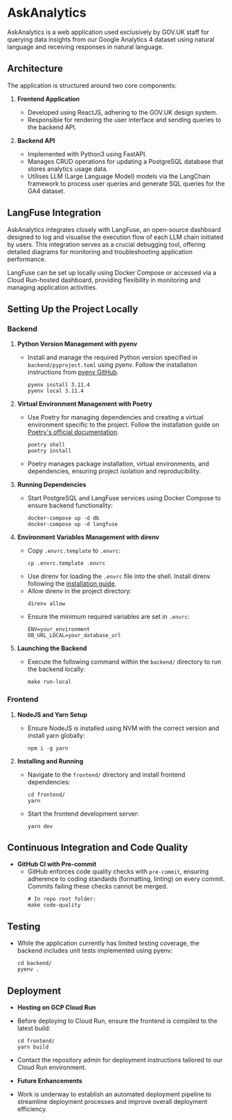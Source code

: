 # AskAnalytics

AskAnalytics is a web application used exclusively by GOV.UK staff for querying data insights from our Google Analytics 4 dataset using natural language and receiving responses in natural language.

## Architecture

The application is structured around two core components:

1. **Frontend Application**

   - Developed using ReactJS, adhering to the GOV.UK design system.
   - Responsible for rendering the user interface and sending queries to the backend API.

2. **Backend API**
   - Implemented with Python3 using FastAPI.
   - Manages CRUD operations for updating a PostgreSQL database that stores analytics usage data.
   - Utilises LLM (Large Language Model) models via the LangChain framework to process user queries and generate SQL queries for the GA4 dataset.

## LangFuse Integration

AskAnalytics integrates closely with LangFuse, an open-source dashboard designed to log and visualise the execution flow of each LLM chain initiated by users. This integration serves as a crucial debugging tool, offering detailed diagrams for monitoring and troubleshooting application performance.

LangFuse can be set up locally using Docker Compose or accessed via a Cloud Run-hosted dashboard, providing flexibility in monitoring and managing application activities.

## Setting Up the Project Locally

### Backend

1. **Python Version Management with pyenv**

   - Install and manage the required Python version specified in `backend/pyproject.toml` using pyenv. Follow the installation instructions from [pyenv GitHub](https://github.com/pyenv/pyenv).
     ```
     pyenv install 3.11.4
     pyenv local 3.11.4
     ```

2. **Virtual Environment Management with Poetry**

   - Use Poetry for managing dependencies and creating a virtual environment specific to the project. Follow the installation guide on [Poetry's official documentation](https://python-poetry.org/docs/#installation).
     ```
     poetry shell
     poetry install
     ```
   - Poetry manages package installation, virtual environments, and dependencies, ensuring project isolation and reproducibility.

3. **Running Dependencies**

   - Start PostgreSQL and LangFuse services using Docker Compose to ensure backend functionality:
     ```
     docker-compose up -d db
     docker-compose up -d langfuse
     ```

4. **Environment Variables Management with direnv**

   - Copy `.envrc.template` to `.envrc`:
     ```
     cp .envrc.template .envrc
     ```
   - Use direnv for loading the `.envrc` file into the shell. Install direnv following the [installation guide](https://direnv.net/docs/installation.html).
   - Allow direnv in the project directory:
     ```
     direnv allow
     ```
   - Ensure the minimum required variables are set in `.envrc`:
     ```
     ENV=your_environment
     DB_URL_LOCAL=your_database_url
     ```

5. **Launching the Backend**
   - Execute the following command within the `backend/` directory to run the backend locally:
     ```
     make run-local
     ```

### Frontend

1. **NodeJS and Yarn Setup**

   - Ensure NodeJS is installed using NVM with the correct version and install yarn globally:
     ```
     npm i -g yarn
     ```

2. **Installing and Running**

   - Navigate to the `frontend/` directory and install frontend dependencies:

     ```
     cd frontend/
     yarn
     ```

   - Start the frontend development server:
     ```
     yarn dev
     ```

## Continuous Integration and Code Quality

- **GitHub CI with Pre-commit**
  - GitHub enforces code quality checks with `pre-commit`, ensuring adherence to coding standards (formatting, linting) on every commit. Commits failing these checks cannot be merged.
    ```
    # In repo root folder:
    make code-quality
    ```

## Testing

- While the application currently has limited testing coverage, the backend includes unit tests implemented using pyenv:

  ```
  cd backend/
  pyenv .
  ```

## Deployment

- **Hosting on GCP Cloud Run**
- Before deploying to Cloud Run, ensure the frontend is compiled to the latest build:

  ```
  cd frontend/
  yarn build
  ```

- Contact the repository admin for deployment instructions tailored to our Cloud Run environment.

- **Future Enhancements**
- Work is underway to establish an automated deployment pipeline to streamline deployment processes and improve overall deployment efficiency.
